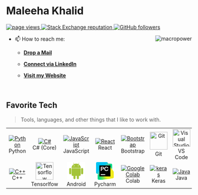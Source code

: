 <h1 align="left" id="macropower-title">Maleeha Khalid </h1>


<p align="left">
  <a href="https://github.com/MacroPower/MacroPower">
    <img src="https://komarev.com/ghpvc/?username=maleehak" alt="page views" />
  </a>
  <a href="https://stackoverflow.com/users/10846501/maleeha-khalid">
    <img alt="Stack Exchange reputation" src="https://img.shields.io/stackexchange/stackoverflow/r/10846501?color=orange&label=reputation&logo=stackoverflow">
  </a>
  <a href="https://img.shields.io/github/followers/maleehak?label=Follow&style=social">
    <img alt="GitHub followers" src="https://img.shields.io/github/followers/maleehak?color=green&logo=github">
  </a>
</p>
<a href="#maleehak-title">
  <img src="https://github-readme-stats.vercel.app/api?username=maleehak&show_icons=true&count_private=true&include_all_commits=true" alt="macropower" align="right" />
</a>

- 📫 How to reach me:

    * [**Drop a Mail**](mailto:maleehakhalid604@gmail.com)

    * [**Connect via LinkedIn**](https://www.linkedin.com/in/maleeha-khalid-097b9a175/)

    * [**Visit my Website**](https://maleehak.github.io/)
<br>

<h2 align="left" id="macropower-tech">Favorite Tech</h2>

> Tools, languages, and other things that I like to work with.

<table>
  <tr>
     <td align="center" width="96">
      <a href="#maleehak-tech">
        <img src="https://devicons.github.io/devicon/devicon.git/icons/python/python-original.svg" width="48" height="48" alt="Python" />
      </a>
      <br>Python
    </td>
    <td align="center" width="96">
      <a href="#maleehak-tech">
        <img src="https://devicons.github.io/devicon/devicon.git/icons/csharp/csharp-original.svg" width="48" height="48" alt="C#" />
      </a>
      <br>C#&nbsp;(Core)
    </td>
    <td align="center" width="96">
      <a href="#maleeha-tech">
        <img src="https://devicons.github.io/devicon/devicon.git/icons/javascript/javascript-original.svg" width="48" height="48" alt="JavaScript" />
      </a>
      <br>JavaScript
    </td>
    <td align="center" width="96">
      <a href="#maleehak-tech" >
        <img src="https://devicons.github.io/devicon/devicon.git/icons/react/react-original.svg" width="48" height="48" alt="React" />
      </a>
      <br>React
    </td>
    <td align="center" width="96">
      <a href="#maleehak-tech">
        <img src="https://devicons.github.io/devicon/devicon.git/icons/bootstrap/bootstrap-plain.svg" width="48" height="48" alt="Bootstrap" />
      </a>
      <br>Bootstrap
    </td>
    <td align="center" width="96">
      <a href="#maleehak-tech">
         <img title="Git"  width="48" height="48" src="https://github.com/zumrudu-anka/zumrudu-anka/blob/master/images/git-original.svg">
      </a>
      <br>Git
    </td>
    <td align="center" width="96">
      <a href="#maleehak-tech">
      <img title="Visual Studio Code" width="48" height="48" src="https://github.com/zumrudu-anka/zumrudu-anka/blob/master/images/vscode.png">
      </a>
      <br>VS Code
    </td>
       <td align="center" width="96">
      <a href="#maleehak-tech">
      <img title="Visual Studio Code"  width="48" height="48" src="https://github.com/zumrudu-anka/zumrudu-anka/blob/master/images/visualstudio.png">
      </a>
      <br>VS
    </td>
      <td align="center" width="96">
      <a href="#maleehak-tech">
      <img title="C"  width="48" height="48"  src="https://github.com/zumrudu-anka/zumrudu-anka/blob/master/images/c.svg">
      </a>
      <br>C
    </td>
  </tr>
  <tr>
    <td align="center" width="96"> 
      <a href="#maleehak-tech" >
        <img title="C++"  src="https://github.com/zumrudu-anka/zumrudu-anka/blob/master/images/cpp.svg" width="48" height="48" alt="C++" />
      </a>
      <br>C++
    </td>
    <td align="center" width="96">
      <a href="#maleehak-tech" >
     <img title="Tensorflow"  src="https://github.com/valohai/ml-logos/blob/master/tensorflow-text.svg" width="48" height="48">
      </a>
      <br>Tensorlfow
    </td>
    <td align="center"  width="96">
      <a href="#maleehak-tech">
        <img src="https://github.com/devicons/devicon/blob/master/icons/android/android-original.svg" width="48" height="48" alt="android" />
      </a>
      <br>Android
    </td>
    <td align="center"  width="96">
      <a href="#maleehak-tech">
        <img src="https://github.com/devicons/devicon/blob/master/icons/pycharm/pycharm-original.svg" width="48" height="48" alt="Pycharm" />
      </a>
      <br>Pycharm
    </td>
    <td align="center" width="96">
      <a href="#maleehak-tech">
        <img src="https://github.com/googlecolab/open_in_colab/blob/main/images/icon32.png" width="48" height="48" alt="Google Colab" />
      </a>
      <br>Colab
    </td>
    <td align="center"  width="96">
      <a href="#maleehak-tech">
        <img src="https://github.com/valohai/ml-logos/blob/master/keras.svg" width="48" height="48" alt="keras" />
      </a>
      <br>Keras
    </td>
    <td align="center" width="96">
      <a href="#maleehak-tech" >
        <img src="https://github.com/zumrudu-anka/zumrudu-anka/blob/master/images/java-original.svg" width="48" height="48" alt="Java" />
      </a>
      <br>Java
    </td>
    <td align="center" width="96">
      <a href="#macropower-tech" >
        <img title="CSS" height="25" src="https://github.com/zumrudu-anka/zumrudu-anka/blob/master/images/css.svg"  width="48" height="48">
      </a>
      <br>CSS
    </td>
    <td align="center" width="96">
      <a href="#maleehak-tech" >
       <img title=".NetCore" width="48" height="48"  src="https://github.com/zumrudu-anka/zumrudu-anka/blob/master/images/dotnetcore.svg">
      </a>
      <br>.NETCore
    </td>
  </tr>
  
</table>
